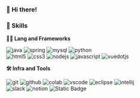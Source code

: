 ### 👋 Hi there!

<!--
**jieun-moon/jieun-moon** is a ✨ _special_ ✨ repository because its `README.md` (this file) appears on your GitHub profile.

Here are some ideas to get you started:

- 🔭 I’m currently working on ...
- 🌱 I’m currently learning ...
- 👯 I’m looking to collaborate on ...
- 🤔 I’m looking for help with ...
- 💬 Ask me about ...
- 📫 How to reach me: ...
- 😄 Pronouns: ...
- ⚡ Fun fact: ...
-->

### 💪 Skills
**🧑‍💻 Lang and Frameworks**
<!-- Oracle의 요청으로 Java 로고가 Simple Icons에서 삭제되었기에 대신 OpenJDK의 로고를 사용 -->
<!--![django](https://img.shields.io/badge/django-092E20.svg?&style=flat-square&logo=django&logoColor=white)<br>-->
![java](https://img.shields.io/badge/java-ffffff.svg?&style=flat-square&logo=openjdk&logoColor=black)
![spring](https://img.shields.io/badge/spring-6DB33F.svg?&style=flat-square&logo=spring&logoColor=white)
![mysql](https://img.shields.io/badge/mysql-4479A1.svg?&style=flat-square&logo=mysql&logoColor=white)
![python](https://img.shields.io/badge/python-3776AB.svg?&style=flat-square&logo=python&logoColor=white)<br>
![html5](https://img.shields.io/badge/html5-E34F26.svg?&style=flat-square&logo=html5&logoColor=white)
![css3](https://img.shields.io/badge/css3-1572B6.svg?&style=flat-square&logo=css3&logoColor=white)
![nodejs](https://img.shields.io/badge/nodejs-5FA04E.svg?style=flat-square&logo=nodejs&logoColor=white)
![javascript](https://img.shields.io/badge/javascript-F7DF1E.svg?&style=flat-square&logo=javascript&logoColor=white)
![vuedotjs](https://img.shields.io/badge/vue.js-4FC08D.svg?&style=flat-square&logo=vuedotjs&logoColor=white)

**🛠️ Infra and Tools**

<!--![linux](https://img.shields.io/badge/linux-FCC624.svg?&style=for-the-badge&logo=linux&logoColor=white)-->
<!--![aws](https://img.shields.io/badge/aws-232F3E.svg?&style=flat-square&logo=amazonaws&logoColor=white)-->
<!--![pycharm](https://img.shields.io/badge/pycharm-000000.svg?&style=flat-square&logo=pycharm&logoColor=white)-->
![git](https://img.shields.io/badge/git-F05032.svg?&style=flat-square&logo=git&logoColor=white)
![github](https://img.shields.io/badge/github-181717.svg?&style=flat-square&logo=github&logoColor=white)
![colab](https://img.shields.io/badge/colab-F9AB00.svg?&style=flat-square&logo=googlecolab&logoColor=white)
![vscode](https://img.shields.io/badge/vscode-007ACC.svg?&style=flat-square&logo=visualstudiocode&logoColor=white)
![eclipse](https://img.shields.io/badge/eclipse-2C2255.svg?&style=flat-square&logo=eclipseide&logoColor=white)
![intellij](https://img.shields.io/badge/intellij-000000.svg?&style=flat-square&logo=intellijidea&logoColor=white)<br>
![slack](https://img.shields.io/badge/slack-4A154B.svg?&style=flat-square&logo=slack&logoColor=white)
![notion](https://img.shields.io/badge/notion-000000.svg?&style=flat-square&logo=notion&logoColor=white)
![Static Badge](https://img.shields.io/badge/jira-%230052CC?style=flat-square&logo=jira&logoColor=white)


<!-- ### 🚌 Top Langs & Algorithm
![Top Langs](https://github-readme-stats.vercel.app/api/top-langs/?username=jieun-moon&layout=compact)
[![Solved.ac
프로필](http://mazassumnida.wtf/api/v2/generate_badge?boj=______)](https://solved.ac/profile/______) -->
